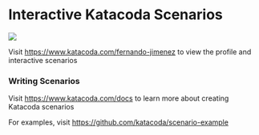 # Interactive Katacoda Scenarios

[![](http://shields.katacoda.com/katacoda/fernando-jimenez/count.svg)](https://www.katacoda.com/fernando-jimenez "Get your profile on Katacoda.com")

Visit https://www.katacoda.com/fernando-jimenez to view the profile and interactive scenarios

### Writing Scenarios
Visit https://www.katacoda.com/docs to learn more about creating Katacoda scenarios

For examples, visit https://github.com/katacoda/scenario-example
